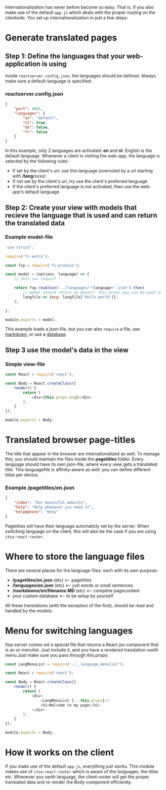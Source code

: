Internationalization has never before become so easy. That is, if you also make use of the default `app.js` which deals with the proper routing on the clientside. You set up internationalization in just a few steps:

# Generate translated pages

## Step 1: Define the languages that your web-application is using

Inside `reactserver.config.json`, the languages should be defined. Always make sure a default-language is specified:

### reactserver.config.json
```json
{
    "port": 4001,
    "languages": {
        "en": "default",
        "nl": true,
        "de": false,
        "fr": false
    }
}
```

In this example, only 2 languages are activated: **en** and **nl**. English is the default language. Whenever a client is visiting the web-app, the language is selected by the following rules:

* If set by the client's uri: use this language (overruled by a url starting with **/lang**/xxxx)
* If not set by the client's uri, try use the client's preferred language
* If the client's preferred language is not activated, then use the web-app's default language

## Step 2: Create your view with models that recieve the language that is used and can return the translated data


### Example model-file

```js
'use strict';

require('fs-extra');

const fsp = require('fs-promise');

const model = (options, language) => {
    // this === request

    return fsp.readJson('../languages/'+language+'.json').then(
        // model should return an object: this.props.msg can be used inside the view
        langfile => {msg: langfile['Hello world']};
    );

};

module.exports = model;
```
This example loads a json-file, but you can also `require` a file, use [markdown](/markdown), or use a [database](databases).

## Step 3 use the model's data in the view

### Simple view-file
```js
const React = require('react'),

const Body = React.createClass({
    render() {
        return (
            <div>{this.props.msg}</div>
        );
    }
});

module.exports = Body;
```

# Translated browser page-titles
The title that appear in the browser are internationalized as well. To manage this, you should maintain the files inside the **pagetitles** folder. Every language should have its own json-file, where every view gets a translated title. This languagefile is affinity-aware as well: you can define different titles per device.

### Example /pagetitles/en.json
```json
{
    "index": "Our beautiful website",
    "help": "Help whenever you need it",
    "help@phone": "Help"
}
```

Pagetitles will have their language automaticly set by the server. When switching language on the client, this will also be the case if you are using `itsa-react-router`.

# Where to store the language files

There are several places for the language-files: each with its own purpose:
* **/pagetitles/en.json** (etc) <-- pagetitles
* **/languages/en.json** (etc) <-- just words or small sentences
* **/markdowns/en/filename.MD** (etc) <-- complete pagecontent
* your custom database <-- to be setup by yourself

All these translations (with the exception of the first), should be read and handled by the models.

# Menu for switching languages

Itsa-server comes wit a special file that returns a React jsx-component that is an ul-menulist. Just include it, and you have a rendered translation-swith menu.Just make sure you pass through this.props:

```js
const LangMenuList = require('./__language_menulist');

const React = require('react');

const Body = React.createClass({
    render() {
        return (
            <div>
                <LangMenuList {...this.props}/>
                <h1>Welcome to my page</h1>
            </div>
        );
    }
});

module.exports = Body;

```

# How it works on the client

If you make use of the default `app.js`, everything just works. This module makes use of `itsa-react-router` which is aware of the languages, the titles etc. Whenever you swith language, the client-router will get the proper translated data and re-render the Body-component efficiently.